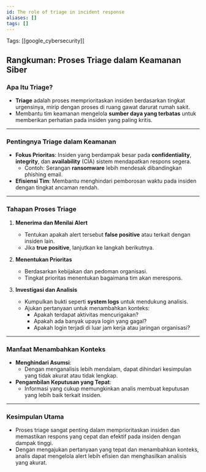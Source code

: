 ```yaml
---
id: The role of triage in incident response
aliases: []
tags: []
---
```


Tags: [[google_cybersecurity]]

## **Rangkuman: Proses Triage dalam Keamanan Siber**

### **Apa Itu Triage?**
- **Triage** adalah proses memprioritaskan insiden berdasarkan tingkat urgensinya, mirip dengan proses di ruang gawat darurat rumah sakit.
- Membantu tim keamanan mengelola **sumber daya yang terbatas** untuk memberikan perhatian pada insiden yang paling kritis.

---

### **Pentingnya Triage dalam Keamanan**
- **Fokus Prioritas**: Insiden yang berdampak besar pada **confidentiality**, **integrity**, dan **availability** (CIA) sistem mendapatkan respons segera.
  - Contoh: Serangan **ransomware** lebih mendesak dibandingkan phishing email.
- **Efisiensi Tim**: Membantu menghindari pemborosan waktu pada insiden dengan tingkat ancaman rendah.

---

### **Tahapan Proses Triage**
1. **Menerima dan Menilai Alert**
   - Tentukan apakah alert tersebut **false positive** atau terkait dengan insiden lain.
   - Jika **true positive**, lanjutkan ke langkah berikutnya.

2. **Menentukan Prioritas**
   - Berdasarkan kebijakan dan pedoman organisasi.
   - Tingkat prioritas menentukan bagaimana tim akan merespons.

3. **Investigasi dan Analisis**
   - Kumpulkan bukti seperti **system logs** untuk mendukung analisis.
   - Ajukan pertanyaan untuk menambahkan konteks:
     - Apakah terdapat aktivitas mencurigakan?
     - Apakah ada banyak upaya login yang gagal?
     - Apakah login terjadi di luar jam kerja atau jaringan organisasi?

---

### **Manfaat Menambahkan Konteks**
- **Menghindari Asumsi**:
  - Dengan menganalisis lebih mendalam, dapat dihindari kesimpulan yang tidak akurat atau tidak lengkap.
- **Pengambilan Keputusan yang Tepat**:
  - Informasi yang cukup memungkinkan analis membuat keputusan yang lebih baik terkait insiden.

---

### **Kesimpulan Utama**
- Proses triage sangat penting dalam memprioritaskan insiden dan memastikan respons yang cepat dan efektif pada insiden dengan dampak tinggi.
- Dengan mengajukan pertanyaan yang tepat dan menambahkan konteks, analis dapat mengelola alert lebih efisien dan menghasilkan analisis yang akurat.
